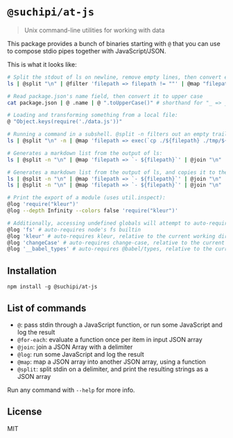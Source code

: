 # `@suchipi/at-js`

> Unix command-line utilities for working with data

This package provides a bunch of binaries starting with `@` that you can use to compose stdio pipes together with JavaScript/JSON.

This is what it looks like:

```sh
# Split the stdout of ls on newline, remove empty lines, then convert each to uppercase. A JSON array will be printed
ls | @split "\n" | @filter 'filepath => filepath != ""' | @map "filepath => filepath.toUpperCase()"

# Read package.json's name field, then convert it to upper case
cat package.json | @ .name | @ ".toUpperCase()" # shorthand for "_ => _.toUpperCase()"

# Loading and transforming something from a local file:
@ "Object.keys(require('./data.js'))"

# Running a command in a subshell. @split -n filters out an empty trailing array element, if present.
ls | @split "\n" -n | @map 'filepath => exec(`cp ./${filepath} ./tmp/${filepath}`)'

# Generates a markdown list from the output of ls:
ls | @split -n "\n" | @map 'filepath => `- ${filepath}`' | @join "\n"

# Generates a markdown list from the output of ls, and copies it to the clipboard:
ls | @split -n "\n" | @map 'filepath => `- ${filepath}`' | @join "\n" | pbcopy # macOS
ls | @split -n "\n" | @map 'filepath => `- ${filepath}`' | @join "\n" | xclip -sel clip # Linux, BSD, etc. you might have to install xclip

# Print the export of a module (uses util.inspect):
@log 'require("kleur")'
@log --depth Infinity --colors false 'require("kleur")'

# Additionally, accessing undefined globals will attempt to auto-require them:
@log 'fs' # auto-requires node's fs builtin
@log 'kleur' # auto-requires kleur, relative to the current working directory
@log 'changeCase' # auto-requires change-case, relative to the current working directory
@log '__babel_types' # auto-requires @babel/types, relative to the current working directory
```

## Installation

```
npm install -g @suchipi/at-js
```

## List of commands

- `@`: pass stdin through a JavaScript function, or run some JavaScript and log the result
- `@for-each`: evaluate a function once per item in input JSON array
- `@join`: join a JSON Array with a delimiter
- `@log`: run some JavaScript and log the result
- `@map`: map a JSON array into another JSON array, using a function
- `@split`: split stdin on a delimiter, and print the resulting strings as a JSON array

Run any command with `--help` for more info.

## License

MIT
